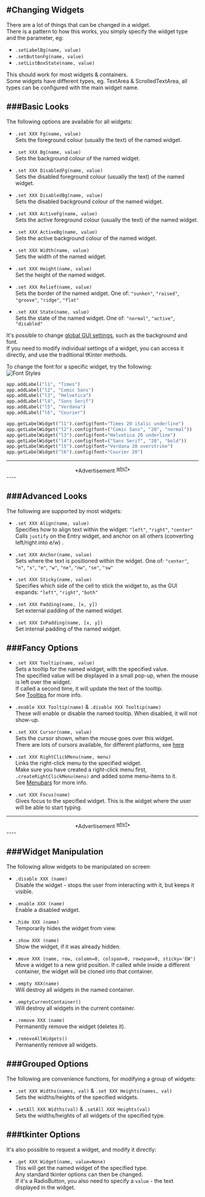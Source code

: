 #Changing Widgets  
----
There are a lot of things that can be changed in a widget.  
There is a pattern to how this works, you simply specify the widget type and the parameter, eg:

* `.setLabelBg(name, value)`
* `.setButtonFg(name, value)`
* `.setListBoxState(name, value)`

This should work for most widgets & containers.  
Some widgets have different types, eg. TextArea & ScrolledTextArea, all types can be configured with the main widget name.  

###Basic  Looks
----
The following options are available for all widgets:

* `.set XXX Fg(name, value)`  
    Sets the foreground colour (usually the text) of the named widget.

* `.set XXX Bg(name, value)`  
    Sets the background colour of the named widget.

* `.set XXX DisabledFg(name, value)`  
    Sets the disabled foreground colour (usually the text) of the named widget.

* `.set XXX DisabledBg(name, value)`  
    Sets the disabled background colour of the named widget.

* `.set XXX ActiveFg(name, value)`  
    Sets the active foreground colour (usually the text) of the named widget.

* `.set XXX ActiveBg(name, value)`  
    Sets the active background colour of the named widget.

* `.set XXX Width(name, value)`  
    Sets the width of the named widget.

* `.set XXX Height(name, value)`  
    Set the height of the named widget.

* `.set XXX Relief(name, value)`  
    Sets the border of the named widget. One of: `"sunken"`, `"raised"`, `"groove"`, `"ridge"`, `"flat"`  

* `.set XXX State(name, value)`  
    Sets the state of the named widget. One of: `"normal"`, `"active"`, `"disabled"`  

It's possible to change [global GUI settings](/pythonGuiOptions/#gui-design), such as the background and font.  
If you need to modify individual settings of a widget, you can access it directly, and use the traditional tKinter methods.  

To change the font for a specific widget, try the following:  
![Font Styles](img/fonts.png)
```python
app.addLabel("l1", "Times")
app.addLabel("l2", "Comic Sans")
app.addLabel("l3", "Helvetica")
app.addLabel("l4", "Sans Serif")
app.addLabel("l5", "Verdana")
app.addLabel("l6", "Courier")

app.getLabelWidget("l1").config(font="Times 20 italic underline")
app.getLabelWidget("l2").config(font=("Comic Sans", "20", "normal"))
app.getLabelWidget("l3").config(font="Helvetica 20 underline")
app.getLabelWidget("l4").config(font=("Sans Serif", "20", "bold"))
app.getLabelWidget("l5").config(font="Verdana 20 overstrike")
app.getLabelWidget("l6").config(font="Courier 20")
```

---
<div style='text-align: center;'>
*Advertisement&nbsp;<sup><a href="/advertising">why?</a></sup>*
<script async src="//pagead2.googlesyndication.com/pagead/js/adsbygoogle.js"></script>
<ins class="adsbygoogle"
    style="display:block"
    data-ad-format="fluid"
    data-ad-layout-key="-gw-13-4l+6+pt"
    data-ad-client="ca-pub-6185596049817878"
    data-ad-slot="5627392164"></ins>
<script>(adsbygoogle = window.adsbygoogle || []).push({});</script>
</div>
----

###Advanced Looks  
---

The following are supported by most widgets:

* `.set XXX Align(name, value)`  
    Specifies how to align text within the widget: `"left"`, `"right"`, `"center"`  
    Calls `justify` on the Entry widget, and anchor on all others (converting left/right into e/w)  .  

* `.set XXX Anchor(name, value)`  
    Sets where the text is positioned within the widget. One of: `"center"`, `"n"`, `"s"`, `"e"`, `"w"`, `"ne"`, `"nw"`, `"se"`, `"sw"`  

* `.set XXX Sticky(name, value)`  
    Specifies which side of the cell to stick the widget to, as the GUI expands: `"left"`, `"right"`, `"both"`

* `.set XXX Padding(name, [x, y])`  
    Set external padding of the named widget.  

* `.set XXX InPadding(name, [x, y])`  
    Set internal padding of the named widget.  

###Fancy Options  
---
* `.set XXX Tooltip(name, value)`  
    Sets a tooltip for the named widget, with the specified value.  
    The specified value will be displayed in a small pop-up, when the mouse is left over the widget.  
    If called a second time, it will update the text of the tooltip.  
    See [Tooltips](/pythonDialogs/#tooltips) for more info.  

* `.enable XXX Tooltip(name)` & `.disable XXX Tooltip(name)`  
    These will enable or disable the named tooltip. When disabled, it will not show-up.  

* `.set XXX Cursor(name, value)`  
    Sets the cursor shown, when the mouse goes over this widget.  
    There are lots of cursors available, for different platforms, see [here](http://infohost.nmt.edu/tcc/help/pubs/tkinter/web/cursors.html)

* `.set XXX RightClickMenu(name, menu)`  
    Links the right-click menu to the specified widget.  
    Make sure you have created a right-click menu first, `.createRightClickMenu(menu)` and added some menu-items to it.  
    See [Menubars](/pythonBars/#menubar) for more info.  

* `.set XXX Focus(name)`  
    Gives focus to the specified widget. This is the widget where the user will be able to start typing.

---
<div style='text-align: center;'>
*Advertisement&nbsp;<sup><a href="/advertising">why?</a></sup>*
<script async src="//pagead2.googlesyndication.com/pagead/js/adsbygoogle.js"></script>
<ins class="adsbygoogle"
    style="display:block"
    data-ad-format="fluid"
    data-ad-layout-key="-gw-13-4l+6+pt"
    data-ad-client="ca-pub-6185596049817878"
    data-ad-slot="5627392164"></ins>
<script>(adsbygoogle = window.adsbygoogle || []).push({});</script>
</div>
----

###Widget Manipulation
---

The following allow widgets to be manipulated on screen:

* `.disable XXX (name)`  
    Disable the widget - stops the user from interacting with it, but keeps it visible.

* `.enable XXX (name)`  
    Enable a disabled widget.

* `.hide XXX (name)`  
    Temporarily hides the widget from view.

* `.show XXX (name)`  
    Show the widget, if it was already hidden.

* `.move XXX (name, row, column=0, colspan=0, rowspan=0, sticky='EW')`  
    Move a widget to a new grid position.
    If called while inside a different container, the widget will be cloned into that container.  

* `.empty XXX(name)`  
    Will destroy all widgets in the named container.  

* `.emptyCurrentContainer()`  
    Will destroy all widgets in the current container.  

* `.remove XXX (name)`  
    Permanently remove the widget (deletes it).

* `.removeAllWidgets()`  
    Permanently remove all widgets.

###Grouped Options
----
The following are convenience functions, for modifying a group of widgets:  

* `.set XXX Widths(names, val)` & `.set XXX Heights(names, val)`  
    Sets the widths/heights of the specified widgets.

* `.setAll XXX Widths(val)` & `.setAll XXX Heights(val)`  
    Sets the widths/heights of all widgets of the specified type.

###tkinter Options
----
It's also possible to request a widget, and modify it directly:  

* `.get XXX Widget(name, value=None)`  
    This will get the named widget of the specified type.  
    Any standard tkinter options can then be changed.  
    If it's a RadioButton, you also need to specify a `value` - the text displayed in the widget.  
